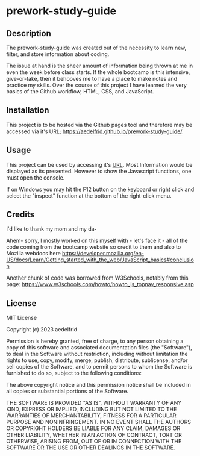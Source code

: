 # prework-study-guide

## Description

The prework-study-guide was created out of the necessity to learn new, filter, and store information about coding.

The issue at hand is the sheer amount of information being thrown at me in even the week before class starts. 
If the whole bootcamp is this intensive, give-or-take, then it behooves me to have a place to make notes and practice my skills.
Over the course of this project I have learned the very basics of the Github workflow, HTML, CSS, and JavaScript.

## Installation

This project is to be hosted via the Github pages tool and therefore may be accessed via it's URL; https://aedelfrid.github.io/prework-study-guide/

## Usage

This project can be used by accessing it's [URL](https://aedelfrid.github.io/prework-study-guide/). Most Information would be displayed as its presented. However to show the Javascript
functions, one must open the console. 

If on Windows you may hit the F12 button on the keyboard or right click and select the "inspect"
function at the bottom of the right-click menu.

## Credits

I'd like to thank my mom and my da- 

Ahem- sorry, I mostly worked on this myself with - let's face it - all of the code coming from the bootcamp website so credit to them and also to Mozilla webdocs here 
https://developer.mozilla.org/en-US/docs/Learn/Getting_started_with_the_web/JavaScript_basics#conclusion

Another chunk of code was borrowed from W3Schools, notably from this page: https://www.w3schools.com/howto/howto_js_topnav_responsive.asp

## License

MIT License

Copyright (c) 2023 aedelfrid

Permission is hereby granted, free of charge, to any person obtaining a copy
of this software and associated documentation files (the "Software"), to deal
in the Software without restriction, including without limitation the rights
to use, copy, modify, merge, publish, distribute, sublicense, and/or sell
copies of the Software, and to permit persons to whom the Software is
furnished to do so, subject to the following conditions:

The above copyright notice and this permission notice shall be included in all
copies or substantial portions of the Software.

THE SOFTWARE IS PROVIDED "AS IS", WITHOUT WARRANTY OF ANY KIND, EXPRESS OR
IMPLIED, INCLUDING BUT NOT LIMITED TO THE WARRANTIES OF MERCHANTABILITY,
FITNESS FOR A PARTICULAR PURPOSE AND NONINFRINGEMENT. IN NO EVENT SHALL THE
AUTHORS OR COPYRIGHT HOLDERS BE LIABLE FOR ANY CLAIM, DAMAGES OR OTHER
LIABILITY, WHETHER IN AN ACTION OF CONTRACT, TORT OR OTHERWISE, ARISING FROM,
OUT OF OR IN CONNECTION WITH THE SOFTWARE OR THE USE OR OTHER DEALINGS IN THE
SOFTWARE.